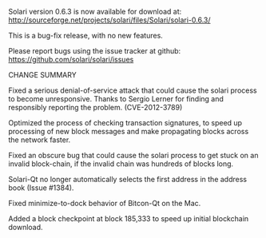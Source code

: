 Solari version 0.6.3 is now available for download at:
  http://sourceforge.net/projects/solari/files/Solari/solari-0.6.3/

This is a bug-fix release, with no new features.

Please report bugs using the issue tracker at github:
  https://github.com/solari/solari/issues

CHANGE SUMMARY

Fixed a serious denial-of-service attack that could cause the
solari process to become unresponsive. Thanks to Sergio Lerner
for finding and responsibly reporting the problem. (CVE-2012-3789)

Optimized the process of checking transaction signatures, to
speed up processing of new block messages and make propagating
blocks across the network faster.

Fixed an obscure bug that could cause the solari process to get
stuck on an invalid block-chain, if the invalid chain was
hundreds of blocks long.

Solari-Qt no longer automatically selects the first address
in the address book (Issue #1384).

Fixed minimize-to-dock behavior of Bitcon-Qt on the Mac.

Added a block checkpoint at block 185,333 to speed up initial
blockchain download.
